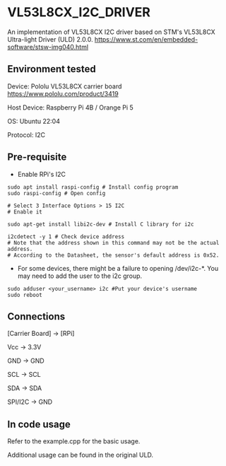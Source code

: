 # VL53L8CX_I2C_DRIVER
An implementation of VL53L8CX I2C driver based on STM's VL53L8CX Ultra-light Driver (ULD) 2.0.0.
https://www.st.com/en/embedded-software/stsw-img040.html

## Environment tested
Device: Pololu VL53L8CX carrier board
https://www.pololu.com/product/3419

Host Device: Raspberry Pi 4B / Orange Pi 5

OS: Ubuntu 22:04

Protocol: I2C

## Pre-requisite
* Enable RPi's I2C
```
sudo apt install raspi-config # Install config program
sudo raspi-config # Open config

# Select 3 Interface Options > 15 I2C
# Enable it

sudo apt-get install libi2c-dev # Install C library for i2c

i2cdetect -y 1 # Check device address
# Note that the address shown in this command may not be the actual address.
# According to the Datasheet, the sensor's default address is 0x52.
```
* For some devices, there might be a failure to opening /dev/i2c-*. You may need to add the user to the i2c group.
```
sudo adduser <your_username> i2c #Put your device's username
sudo reboot
```


## Connections
[Carrier Board] -> [RPi]

Vcc -> 3.3V

GND -> GND

SCL -> SCL

SDA -> SDA

SPI/I2C -> GND

## In code usage
Refer to the example.cpp for the basic usage.

Additional usage can be found in the original ULD.
